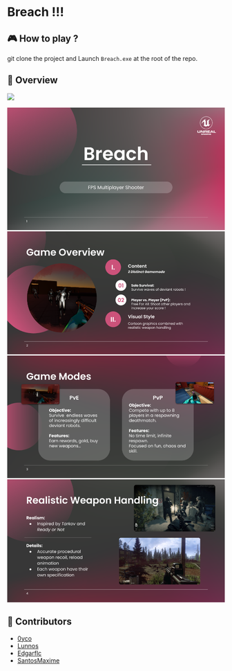# Breach !!!


## 🎮 How to play ?

git clone the project and
Launch `Breach.exe` at the root of the repo.

## 🚀 Overview

<img src="./README/gameplay.gif" width="600" controls preload></img>

![Breach](./README/1_Breach.png)
![Overview](./README/2_Overview.png)
![Game Modes](./README/3_Game_Modes.png)
![Inspiration](./README/4_Inspiration.png)


## 👥 Contributors

-  [0yco](https://github.com/0yco)
-  [Lunnos](https://github.com/LunnosMp4)
-  [Edgarflc](https://github.com/Edgarflc)
-  [SantosMaxime](https://github.com/SantosMaxime)
